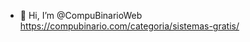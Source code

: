 - 👋 Hi, I’m @CompuBinarioWeb
https://compubinario.com/categoria/sistemas-gratis/
<!---
CompuBinarioWeb/CompuBinarioWeb is a ✨ special ✨ repository because its `README.md` (this file) appears on your GitHub profile.
You can click the Preview link to take a look at your changes.
--->
